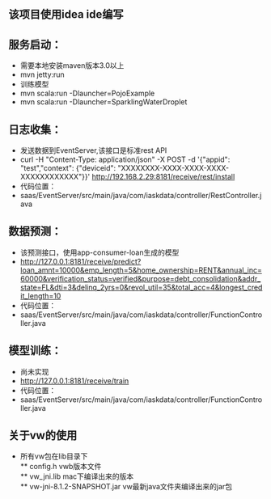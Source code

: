 ## 该项目使用idea ide编写

## 服务启动：    
* 需要本地安装maven版本3.0以上    
* mvn jetty:run    
* 训练模型
* mvn scala:run -Dlauncher=PojoExample
* mvn scala:run -Dlauncher=SparklingWaterDroplet

## 日志收集：    
* 发送数据到EventServer,该接口是标准rest API    
* curl -H "Content-Type: application/json" -X POST -d '{"appid": "test","context": {"deviceid": "XXXXXXXX-XXXX-XXXX-XXXX-XXXXXXXXXXXX"}}' http://192.168.2.29:8181/receive/rest/install    
* 代码位置：    
* saas/EventServer/src/main/java/com/iaskdata/controller/RestController.java    

## 数据预测：    
* 该预测接口，使用app-consumer-loan生成的模型    
* http://127.0.0.1:8181/receive/predict?loan_amnt=10000&emp_length=5&home_ownership=RENT&annual_inc=60000&verification_status=verified&purpose=debt_consolidation&addr_state=FL&dti=3&delinq_2yrs=0&revol_util=35&total_acc=4&longest_credit_length=10    
* 代码位置：    
* saas/EventServer/src/main/java/com/iaskdata/controller/FunctionController.java    

## 模型训练：    
* 尚未实现    
* http://127.0.0.1:8181/receive/train    
* 代码位置：    
* saas/EventServer/src/main/java/com/iaskdata/controller/FunctionController.java    

## 关于vw的使用    
* 所有vw包在lib目录下    
** config.h vwb版本文件     
** vw_jni.lib mac下编译出来的版本     
** vw-jni-8.1.2-SNAPSHOT.jar vw最新java文件夹编译出来的jar包    
